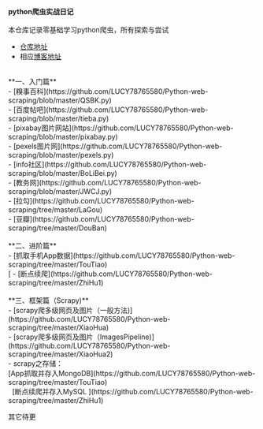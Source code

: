 **python爬虫实战日记**</br>
</br>
本仓库记录零基础学习python爬虫，所有探索与尝试</br>
- [仓库地址](https://github.com/LUCY78765580/Python-web-scraping)</br>
- 相应[博客地址](https://zhuanlan.zhihu.com/Waking-up)</br>
</br>
**一、入门篇**</br>
- [糗事百科](https://github.com/LUCY78765580/Python-web-scraping/blob/master/QSBK.py)</br>
- [百度帖吧](https://github.com/LUCY78765580/Python-web-scraping/blob/master/tieba.py)</br>
- [pixabay图片网站](https://github.com/LUCY78765580/Python-web-scraping/blob/master/pixabay.py)</br>
- [pexels图片网](https://github.com/LUCY78765580/Python-web-scraping/blob/master/pexels.py)</br>
- [info社区](https://github.com/LUCY78765580/Python-web-scraping/blob/master/BoLiBei.py)</br>
- [教务网](https://github.com/LUCY78765580/Python-web-scraping/blob/master/JWCJ.py)</br>
- [拉勾](https://github.com/LUCY78765580/Python-web-scraping/tree/master/LaGou)</br>
- [豆瓣](https://github.com/LUCY78765580/Python-web-scraping/tree/master/DouBan)</br>
</br>
**二、进阶篇**</br>
- [抓取手机App数据](https://github.com/LUCY78765580/Python-web-scraping/tree/master/TouTiao)</br>[
- [断点续爬](https://github.com/LUCY78765580/Python-web-scraping/tree/master/ZhiHu1)
</br>
</br>
**三、框架篇（Scrapy)**</br>
- [scrapy爬多级网页及图片（一般方法)](https://github.com/LUCY78765580/Python-web-scraping/tree/master/XiaoHua)</br>
- [scrapy爬多级网页及图片（ImagesPipeline)](https://github.com/LUCY78765580/Python-web-scraping/tree/master/XiaoHua2)</br>
- scrapy之存储：</br>
    [App抓取并存入MongoDB](https://github.com/LUCY78765580/Python-web-scraping/tree/master/TouTiao)</br>
    [断点续爬并存入MySQL ](https://github.com/LUCY78765580/Python-web-scraping/tree/master/ZhiHu1)</br>

其它待更
